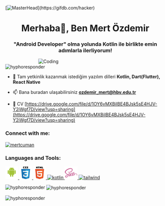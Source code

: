 [![MasterHead]([https://media.licdn.com/dms/image/D563DAQFIJGy_J4EvYA/image-scale_191_1128/0/1666883668428?e=1675425600&v=beta&t=q5S0E-n5z-gDvzZPdOvK7oorksu-JESWk3DdbbvU2ss](https://gifdb.com/images/high/hacker-egghead-coding-lj7znezbwb0nuba4.gif))](https://gifdb.com/hacker)
<h1 align="center">Merhaba👋, Ben Mert Özdemir</h1>
<h3 align="center">"Android Developer" olma yolunda Kotlin ile birlikte emin adımlarla ilerliyorum!</h3>
<img align="right" alt="Coding" width="400" src="https://media.tenor.com/rePDfDWO3XoAAAAd/hacking.gif">

<p align="left"> <img src="https://komarev.com/ghpvc/?username=hyphoresponder&label=Profile%20views&color=0e75b6&style=flat" alt="hyphoresponder" /> </p>

- 🌱 Tam yetkinlik kazanmak istediğim yazılım dilleri **Kotlin, Dart(Flutter), React Native**

- 📫 Bana buradan ulaşabilirsiniz **ozdemir_mert@hbv.edu.tr**

- 📄 CV [https://drive.google.com/file/d/1OY6vMXBilBE4BJsk5sE4HJV-Y2iWgf7D/view?usp=sharing](https://drive.google.com/file/d/1OY6vMXBilBE4BJsk5sE4HJV-Y2iWgf7D/view?usp=sharing)

<h3 align="left">Connect with me:</h3>
<p align="left">
<a href="https://linkedin.com/in/mertcuman" target="blank"><img align="center" src="https://raw.githubusercontent.com/rahuldkjain/github-profile-readme-generator/master/src/images/icons/Social/linked-in-alt.svg" alt="mertcuman" height="30" width="40" /></a>
</p>

<h3 align="left">Languages and Tools:</h3>
<p align="left"> <a href="https://developer.android.com" target="_blank" rel="noreferrer"> <img src="https://raw.githubusercontent.com/devicons/devicon/master/icons/android/android-original-wordmark.svg" alt="android" width="40" height="40"/> </a> <a href="https://www.w3schools.com/css/" target="_blank" rel="noreferrer"> <img src="https://raw.githubusercontent.com/devicons/devicon/master/icons/css3/css3-original-wordmark.svg" alt="css3" width="40" height="40"/> </a> <a href="https://www.w3.org/html/" target="_blank" rel="noreferrer"> <img src="https://raw.githubusercontent.com/devicons/devicon/master/icons/html5/html5-original-wordmark.svg" alt="html5" width="40" height="40"/> </a> <a href="https://kotlinlang.org" target="_blank" rel="noreferrer"> <img src="https://www.vectorlogo.zone/logos/kotlinlang/kotlinlang-icon.svg" alt="kotlin" width="40" height="40"/> </a> <a href="https://sass-lang.com" target="_blank" rel="noreferrer"> <img src="https://raw.githubusercontent.com/devicons/devicon/master/icons/sass/sass-original.svg" alt="sass" width="40" height="40"/> </a> <a href="https://tailwindcss.com/" target="_blank" rel="noreferrer"> <img src="https://www.vectorlogo.zone/logos/tailwindcss/tailwindcss-icon.svg" alt="tailwind" width="40" height="40"/> </a> </p>

<p><img align="left" src="https://github-readme-stats.vercel.app/api/top-langs?username=hyphoresponder&show_icons=true&locale=en&layout=compact" alt="hyphoresponder" /></p>

<p>&nbsp;<img align="center" src="https://github-readme-stats.vercel.app/api?username=hyphoresponder&show_icons=true&locale=en" alt="hyphoresponder" /></p>

<p><img align="center" src="https://github-readme-streak-stats.herokuapp.com/?user=hyphoresponder&" alt="hyphoresponder" /></p>

